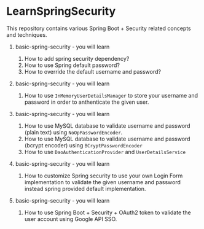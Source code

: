 # LearnSpringSecurity
This repository contains various Spring Boot + Security related concepts and techniques.

1. basic-spring-security - you will learn 
	1. How to add spring security dependency? 
	2. How to use Spring default password?
	3. How to override the default username and password?

2. basic-spring-security - you will learn 
	1. How to use ```InMemoryUserDetailsManager``` to store your username and password in order to anthenticate the given user.
	
3. basic-spring-security - you will learn 
	1. How to use MySQL database to validate username and password (plain text) using ```NoOpPasswordEncoder```.
	2. How to use MySQL database to validate username and password (bcrypt encoder) using ```BCryptPasswordEncoder```
	3. How to use ```DaoAuthenticationProvider``` and ```UserDetailsService```

4. basic-spring-security - you will learn 
	1. How to customize Spring security to use your own Login Form implementation to validate the given username and password instead spring provided default implementation.
	
5. basic-spring-security - you will learn
	1. How to use Spring Boot + Security + OAuth2 token to validate the user account using Google API SSO.
